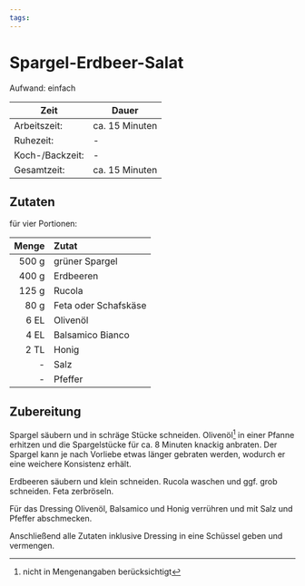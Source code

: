 ```yaml
---
tags:
---
```


# Spargel-Erdbeer-Salat

Aufwand: einfach

| Zeit            | Dauer          |
|-----------------|----------------|
| Arbeitszeit:    | ca. 15 Minuten |
| Ruhezeit:       | -              |
| Koch-/Backzeit: | -              |
| Gesamtzeit:     | ca. 15 Minuten |

## Zutaten

für vier Portionen:

| Menge | Zutat                |
|------:|:---------------------|
| 500 g | grüner Spargel       |
| 400 g | Erdbeeren            |
| 125 g | Rucola               |
|  80 g | Feta oder Schafskäse |
|  6 EL | Olivenöl             |
|  4 EL | Balsamico Bianco     |
|  2 TL | Honig                |
|     - | Salz                 |
|     - | Pfeffer              |

## Zubereitung

Spargel säubern und in schräge Stücke schneiden. Olivenöl[^1] in einer Pfanne
erhitzen und die Spargelstücke für ca. 8 Minuten knackig anbraten. Der Spargel
kann je nach Vorliebe etwas länger gebraten werden, wodurch er eine weichere
Konsistenz erhält.

Erdbeeren säubern und klein schneiden. Rucola waschen und ggf. grob schneiden.
Feta zerbröseln.

Für das Dressing Olivenöl, Balsamico und Honig verrühren und mit Salz und
Pfeffer abschmecken.

Anschließend alle Zutaten inklusive Dressing in eine Schüssel geben und
vermengen.

[^1]: nicht in Mengenangaben berücksichtigt